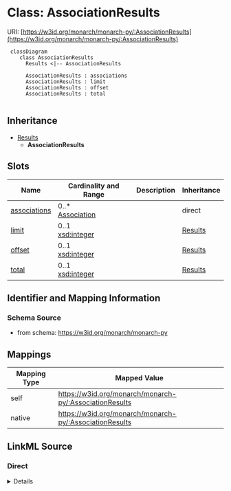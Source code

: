 # Class: AssociationResults



URI: [https://w3id.org/monarch/monarch-py/:AssociationResults](https://w3id.org/monarch/monarch-py/:AssociationResults)



```mermaid
 classDiagram
    class AssociationResults
      Results <|-- AssociationResults
      
      AssociationResults : associations
      AssociationResults : limit
      AssociationResults : offset
      AssociationResults : total
      
```





## Inheritance
* [Results](Results.md)
    * **AssociationResults**



## Slots

| Name | Cardinality and Range | Description | Inheritance |
| ---  | --- | --- | --- |
| [associations](associations.md) | 0..* <br/> [Association](Association.md) |  | direct |
| [limit](limit.md) | 0..1 <br/> [xsd:integer](xsd:integer) |  | [Results](Results.md) |
| [offset](offset.md) | 0..1 <br/> [xsd:integer](xsd:integer) |  | [Results](Results.md) |
| [total](total.md) | 0..1 <br/> [xsd:integer](xsd:integer) |  | [Results](Results.md) |









## Identifier and Mapping Information







### Schema Source


* from schema: https://w3id.org/monarch/monarch-py





## Mappings

| Mapping Type | Mapped Value |
| ---  | ---  |
| self | https://w3id.org/monarch/monarch-py/:AssociationResults |
| native | https://w3id.org/monarch/monarch-py/:AssociationResults |





## LinkML Source

<!-- TODO: investigate https://stackoverflow.com/questions/37606292/how-to-create-tabbed-code-blocks-in-mkdocs-or-sphinx -->

### Direct

<details>
```yaml
name: AssociationResults
from_schema: https://w3id.org/monarch/monarch-py
rank: 1000
is_a: Results
slots:
- associations

```
</details>

### Induced

<details>
```yaml
name: AssociationResults
from_schema: https://w3id.org/monarch/monarch-py
rank: 1000
is_a: Results
attributes:
  associations:
    name: associations
    from_schema: https://w3id.org/monarch/monarch-py
    rank: 1000
    multivalued: true
    alias: associations
    owner: AssociationResults
    domain_of:
    - AssociationResults
    range: Association
    inlined: true
    inlined_as_list: true
  limit:
    name: limit
    from_schema: https://w3id.org/monarch/monarch-py
    rank: 1000
    alias: limit
    owner: AssociationResults
    domain_of:
    - Results
    range: integer
  offset:
    name: offset
    from_schema: https://w3id.org/monarch/monarch-py
    rank: 1000
    alias: offset
    owner: AssociationResults
    domain_of:
    - Results
    range: integer
  total:
    name: total
    from_schema: https://w3id.org/monarch/monarch-py
    rank: 1000
    alias: total
    owner: AssociationResults
    domain_of:
    - Results
    range: integer

```
</details>
